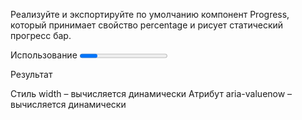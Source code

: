 Реализуйте и экспортируйте по умолчанию компонент Progress, который принимает свойство percentage и рисует статический прогресс бар.

Использование
<Progress percentage={40} />;

Результат
<div class="progress">
    <div class="progress-bar" role="progressbar" aria-valuenow="40" aria-valuemin="0" aria-valuemax="100" aria-label="progressbar" style="width: 40%;">
    </div>
</div>

Стиль width – вычисляется динамически
Атрибут aria-valuenow – вычисляется динамически
